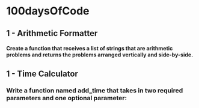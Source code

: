 # 100daysOfCode

## 1 - Arithmetic Formatter

#### Create a function that receives a list of strings that are arithmetic problems and returns the problems arranged vertically and side-by-side.

## 1 - Time Calculator

### Write a function named add_time that takes in two required parameters and one optional parameter:
